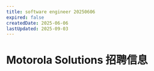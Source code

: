 ```yaml
---
title: software engineer 20250606
expired: false
createdDate: 2025-06-06
lastUpdated: 2025-09-03
---
```


# Motorola Solutions 招聘信息

<JobPostingTable job-posting-json-path="motorola-solutions/data/software-engineer-20250606" />